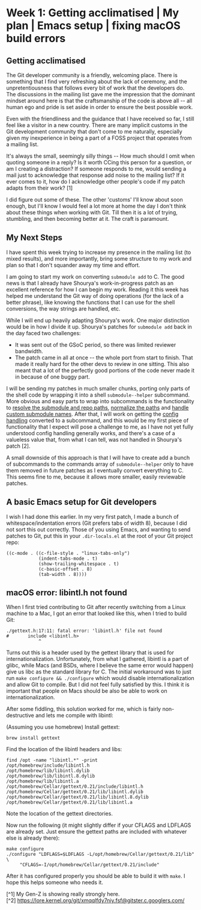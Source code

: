 # Week 1: Getting acclimatised | My plan | Emacs setup | fixing macOS build errors

## Getting acclimatised

The Git developer community is a friendly, welcoming place. There is something that I find very refreshing about the lack of ceremony, and the unpretentiousness that follows every bit of work that the developers do. The discussions in the mailing list gave me the impression that the dominant mindset around here is that the craftsmanship of the code is above all -- all human ego and pride is set aside in order to ensure the best possible work.

Even with the friendliness and the guidance that I have received so far, I still feel like a visitor in a new country. There are many implicit customs in the Git development community that don't come to me naturally, especially given my inexperience in being a part of a FOSS project that operates from a mailing list.

It's always the small, seemingly silly things -- How much should I omit when quoting someone in a reply? Is it worth CCing this person for a question, or am I creating a distraction? If someone responds to me, would sending a mail just to acknowledge that response add noise to the mailing list? If it ever comes to it, how do I acknowledge other people's code if my patch adapts from their work? [1]

I did figure out some of these. The other 'customs' I'll know about soon enough, but I'll know I would feel a lot more at home the day I don't think about these things when working with Git. Till then it is a lot of trying, stumbling, and then becoming better at it. The craft is paramount.

## My Next Steps

I have spent this week trying to increase my presence in the mailing list (to mixed results), and more importantly, bring some structure to my work and plan so that I don't squander away my time and effort.

I am going to start my work on converting `submodule add` to C. The good news is that I already have Shourya's work-in-progress patch as an excellent reference for how I can begin my work. Reading it this week has helped me understand the Git way of doing operations (for the lack of a better phrase), like knowing the functions that I can use for the shell conversions, the way strings are handled, etc.

While I will end up heavily adapting Shourya's work. One major distinction would be in how I divide it up. Shourya's patches for `submodule add` back in the day faced two challenges:

- It was sent out of the GSoC period, so there was limited reviewer bandwidth.
- The patch came in all at once -- the whole port from start to finish. That made it really hard for the other devs to review in one sitting. This also meant that a lot of the perfectly good portions of the code never made it in because of one buggy part.

I will be sending my patches in much smaller chunks, porting only parts of the shell code by wrapping it into a shell `submodule--helper` subcommand. More obvious and easy parts to wrap into subcommands is the functionality to [resolve the submodule and repo paths](https://github.com/git/git/blob/107691cb07aab771585844fcd39d5e1c7f1ed14b/git-submodule.sh#L153-L191), [normalize the paths](https://github.com/git/git/blob/107691cb07aab771585844fcd39d5e1c7f1ed14b/git-submodule.sh#L193-L204) and [handle custom submodule names](https://github.com/git/git/blob/107691cb07aab771585844fcd39d5e1c7f1ed14b/git-submodule.sh#L232-L242). After that, I will work on getting the [config handling](https://github.com/git/git/blob/107691cb07aab771585844fcd39d5e1c7f1ed14b/git-submodule.sh#L281-L307) converted to a subcommand, and this would be my first piece of functionality that I expect will pose a challenge to me, as I have not yet fully understood config handling generally works, and there's a case of a valueless value that, from what I can tell, was not handled in Shourya's patch [2].

A small downside of this approach is that I will have to create add a bunch of subcommands to the commands array of `submodule--helper` only to have them removed in future patches as I eventually convert everything to C. This seems fine to me, because it allows more smaller, easily reviewable patches.

## A basic Emacs setup for Git developers

I wish I had done this earlier. In my very first patch, I made a bunch of whitespace/indentation errors (Git prefers tabs of width 8), because I did not sort this out correctly. Those of you using Emacs, and wanting to send patches to Git, put this in your `.dir-locals.el` at the root of your Git project repo:

```elisp
((c-mode . ((c-file-style . "linux-tabs-only")
            (indent-tabs-mode . t)
            (show-trailing-whitespace . t)
            (c-basic-offset . 8)
            (tab-width . 8))))
```

## macOS error: libintl.h not found

When I first tried contributing to Git after recently switching from a Linux machine to a Mac, I got an error that looked like this, when I tried to build Git:
```
./gettext.h:17:11: fatal error: 'libintl.h' file not found
#       include <libintl.h>
            ^
```

Turns out this is a header used by the gettext library that is used for internationalization. Unfortunately, from what I gathered, libintl is a part of glibc, while Macs (and BSDs, where I believe the same error would happen) give us libc as the standard library for C. The initial workaround was to just run `make configure && ./configure` which would disable internationalization and allow Git to compile. But I did not feel fully satisfied by this. I think it is important that people on Macs should be also be able to work on internationalization.

After some fiddling, this solution worked for me, which is fairly non-destructive and lets me compile with libintl:

(Assuming you use homebrew) Install gettext:
```
brew install gettext
```

Find the location of the libintl headers and libs:

```
find /opt -name "libintl.*" -print
/opt/homebrew/include/libintl.h
/opt/homebrew/lib/libintl.dylib
/opt/homebrew/lib/libintl.8.dylib
/opt/homebrew/lib/libintl.a
/opt/homebrew/Cellar/gettext/0.21/include/libintl.h
/opt/homebrew/Cellar/gettext/0.21/lib/libintl.dylib
/opt/homebrew/Cellar/gettext/0.21/lib/libintl.8.dylib
/opt/homebrew/Cellar/gettext/0.21/lib/libintl.a
```

Note the location of the gettext directories.

Now run the following (it might slightly differ if your CFLAGS and LDFLAGS are already set. Just ensure the gettext paths are included with whatever else is already there):

```
make configure
./configure "LDFLAGS=$LDFLAGS -L/opt/homebrew/Cellar/gettext/0.21/lib" \
     "CFLAGS=-I/opt/homebrew/Cellar/gettext/0.21/include"
```

After it has configured properly you should be able to build it with `make`. I hope this helps someone who needs it.

[^1] My Gen-Z is showing really strongly here.  
[^2] https://lore.kernel.org/git/xmqqlfdy7niy.fsf@gitster.c.googlers.com/
